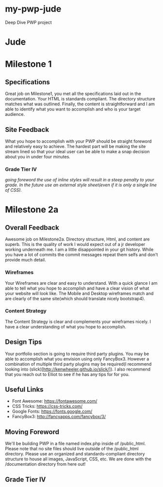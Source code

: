 # my-pwp-jude
Deep Dive PWP project

# Jude

# Milestone 1
## Specifications
Great job on Milestone1, you met all the specifications laid out in the documentation. Your HTML is standards compliant.  The directory structure matches what was outlined. Finally, the content is straightforward and I am able to identify what you want to accomplish and who is your target audience.
## Site Feedback
What you hope to accomplish with your PWP should be straight foreword and relatively easy to achieve. The hardest part will be making the site stream lined so that your ideal user can be able to make a snap decision about you in under four minutes.
### Grade Tier IV
*going foreword the use of inline styles will result in a steep penalty to your grade. In the future use an external style sheet(even if it is only a single line of CSS).*

# Milestone 2a
## Overall Feedback
Awesome job on Milestone2a. Directory structure, Html, and content are superb. This is the quality of work I would expect out of a jr developer working underneath me. I am a little disappointed in your git history. While you have a lot of commits the commit messages repeat them selfs and don't provide much detail.
### Wireframes
Your Wireframes are clear and easy to understand. With a quick glance I am able to tell what you hope to accomplish and have a clear vision of what your website will look like. The Mobile and Desktop wireframes match and are clearly of the same site(which should translate nicely bootstrap4).
### Content Strategy
The Content Strategy is clear and complements your wireframes nicely. I have a clear understanding of what you hope to accomplish.
## Design Tips
Your portfolio section is going to require third party plugins. You may be able to accomplish what you envision using only FancyBox3. However a combination of multiple third party plugins may be required(I recommend looking into (slick)[http://kenwheeler.github.io/slick/]). I also recommend that you reach out to Elliot to see if he has any tips for for you.
## Useful Links
* Font Awesome: https://fontawesome.com/
* CSS Tricks: https://css-tricks.com/
* Google Fonts: https://fonts.google.com/
* FancyBox3: http://fancyapps.com/fancybox/3/
## Moving Foreword
We'll be building PWP in a file named index.php inside of /public_html. Please note that no site files should live outside of the /public_html directory. Please use an organized and standards-compliant directory structure to house all images, JavaScript, CSS, etc. We are done with the /documentation directory from here out!
## Grade Tier IV

